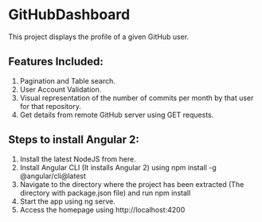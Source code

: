 # GitHubDashboard

This project displays the profile of a given GitHub user.

## Features Included:
1. Pagination and Table search.
2. User Account Validation.
3. Visual representation of the number of commits per month by that user for that repository.
4. Get details from remote GitHub server using GET requests.

## Steps to install Angular 2:
1. Install the latest NodeJS from here.
2. Install Angular CLI (It installs Angular 2) using npm install -g @angular/cli@latest 
3. Navigate to the directory where the project has been extracted (The directory with package.json file) and run npm install
3. Start the app using ng serve.
4. Access the homepage using http://localhost:4200
